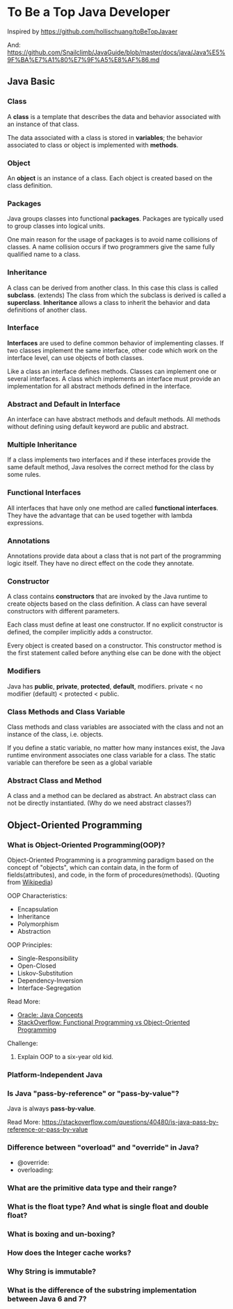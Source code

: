 # To Be a Top Java Developer

Inspired by https://github.com/hollischuang/toBeTopJavaer

And: https://github.com/Snailclimb/JavaGuide/blob/master/docs/java/Java%E5%9F%BA%E7%A1%80%E7%9F%A5%E8%AF%86.md

## Java Basic

### Class

A **class** is a template that describes the data and behavior associated with an instance of that class.

The data associated with a class is stored in **variables**; the behavior associated to class or object is implemented with **methods**.

### Object

An **object** is an instance of a class. Each object is created based on the class definition.

### Packages

Java groups classes into functional **packages**. Packages are typically used to group classes into logical units.

One main reason for the usage of packages is to avoid name collisions of classes. A name collision occurs if two programmers give the same fully qualified name to a class.

### Inheritance

A class can be derived from another class. In this case this class is called **subclass**. (extends) The class from which the subclass is derived is called a **superclass**. **Inheritance** allows a class to inherit the behavior and data definitions of another class.

### Interface

**Interfaces** are used to define common behavior of implementing classes. If two classes implement the same interface, other code which work on the interface level, can use objects of both classes.

Like a class an interface defines methods. Classes can implement one or several interfaces. A class which implements an interface must provide an implementation for all abstract methods defined in the interface.

### Abstract and Default in Interface

An interface can have abstract methods and default methods. All methods without defining using default keyword are public and abstract.

### Multiple Inheritance

If a class implements two interfaces and if these interfaces provide the same default method, Java resolves the correct method for the class by some rules.

### Functional Interfaces

All interfaces that have only one method are called **functional interfaces**. They have the advantage that can be used together with lambda expressions.

### Annotations

Annotations provide data about a class that is not part of the programming logic itself. They have no direct effect on the code they annotate.

### Constructor

A class contains **constructors** that are invoked by the Java runtime to create objects based on the class definition. A class can have several constructors with different parameters.

Each class must define at least one constructor. If no explicit constructor is defined, the compiler implicitly adds a constructor.

Every object is created based on a constructor. This constructor method is the first statement called before anything else can be done with the object

### Modifiers

Java has **public**, **private**, **protected**, **default**, modifiers. private < no modifier (default) < protected < public.

### Class Methods and Class Variable

Class methods and class variables are associated with the class and not an instance of the class, i.e. objects. 

If you define a static variable, no matter how many instances exist, the Java runtime environment associates one class variable for a class. The static variable can therefore be seen as a global variable

### Abstract Class and Method

A class and a method can be declared as abstract. An abstract class can not be directly instantiated. (Why do we need abstract classes?)


## Object-Oriented Programming

### What is Object-Oriented Programming(OOP)?

Object-Oriented Programming is a programming paradigm based on the concept of "objects", which can contain data, in the form of fields(attributes), and code, in the form of procedures(methods). (Quoting from [Wikipedia](https://en.wikipedia.org/wiki/Object-oriented_programming))

OOP Characteristics:

* Encapsulation
* Inheritance
* Polymorphism
* Abstraction

OOP Principles:

* Single-Responsibility
* Open-Closed
* Liskov-Substitution
* Dependency-Inversion
* Interface-Segregation

Read More:

* [Oracle: Java Concepts](https://docs.oracle.com/javase/tutorial/java/concepts/index.html)
* [StackOverflow: Functional Programming vs Object-Oriented Programming](https://stackoverflow.com/Questions/2078978/functional-programming-vs-object-oriented-programming)

Challenge:

1. Explain OOP to a six-year old kid.

### Platform-Independent Java

### Is Java "pass-by-reference" or "pass-by-value"?

Java is always **pass-by-value**.

Read More: https://stackoverflow.com/questions/40480/is-java-pass-by-reference-or-pass-by-value

### Difference between "overload" and "override" in Java?
  
* @override:
* overloading:

### What are the primitive data type and their range?

### What is the float type? And what is single float and double float?

### What is boxing and un-boxing?

### How does the Integer cache works?

### Why String is immutable?

### What is the difference of the substring implementation between Java 6 and 7?
